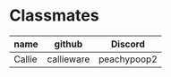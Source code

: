 # Classmates

|  name  |     github     |    Discord     |
| ------ | -------------- | -------------- |
| Callie | callieware | peachypoop2 |
